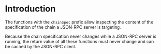 # Introduction

The functions with the `chainSpec` prefix allow inspecting the content of the specification of the chain a JSON-RPC server is targeting.

Because the chain specification never changes while a JSON-RPC server is running, the return value of all these functions must never change and can be cached by the JSON-RPC client.
